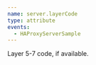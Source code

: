 ```yaml
---
name: server.layerCode
type: attribute
events:
  - HAProxyServerSample
---
```


Layer 5-7 code, if available.